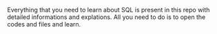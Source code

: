 Everything that you need to learn about SQL is present in this repo with detailed informations and explations. All you need to do is to open the codes and files and learn.
